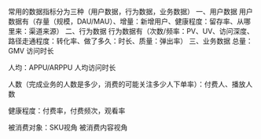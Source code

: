 常用的数据指标分为三种（用户数据，行为数据，业务数据）
一、用户数据
用户数据有（存量（规模，DAU/MAU）、增量：新增用户、健康程度：留存率、从哪里来：渠道来源）
二、行为数据
行为数据有（次数/频率：PV、UV、访问深度、路径走通程度：转化率、做了多久：时长、质量：弹出率）
三、业务数据
总量：GMV 访问时长

人均：APPU/ARPPU 人均访问时长

人数（完成业务的人数是多少，消费的可能关注多少人下单率）：付费人、播放人数

健康程度：付费率，付费频次，观看率

被消费对象：SKU视角 被消费内容视角
